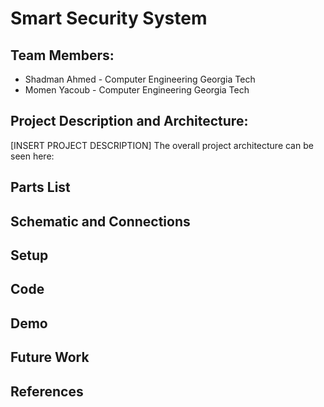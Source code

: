 # Smart Security System

## Team Members:
  * Shadman Ahmed - Computer Engineering Georgia Tech
  * Momen Yacoub - Computer Engineering Georgia Tech

## Project Description and Architecture:
[INSERT PROJECT DESCRIPTION]
The overall project architecture can be seen here:


## Parts List

## Schematic and Connections

## Setup

## Code

## Demo

## Future Work

## References
